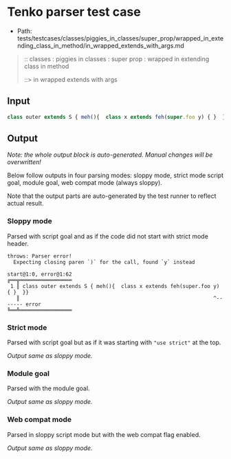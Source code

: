 # Tenko parser test case

- Path: tests/testcases/classes/piggies_in_classes/super_prop/wrapped_in_extending_class_in_method/in_wrapped_extends_with_args.md

> :: classes : piggies in classes : super prop : wrapped in extending class in method
>
> ::> in wrapped extends with args

## Input

`````js
class outer extends S { meh(){  class x extends feh(super.foo y) { }  }}
`````

## Output

_Note: the whole output block is auto-generated. Manual changes will be overwritten!_

Below follow outputs in four parsing modes: sloppy mode, strict mode script goal, module goal, web compat mode (always sloppy).

Note that the output parts are auto-generated by the test runner to reflect actual result.

### Sloppy mode

Parsed with script goal and as if the code did not start with strict mode header.

`````
throws: Parser error!
  Expecting closing paren `)` for the call, found `y` instead

start@1:0, error@1:62
╔══╦═════════════════
 1 ║ class outer extends S { meh(){  class x extends feh(super.foo y) { }  }}
   ║                                                               ^------- error
╚══╩═════════════════

`````

### Strict mode

Parsed with script goal but as if it was starting with `"use strict"` at the top.

_Output same as sloppy mode._

### Module goal

Parsed with the module goal.

_Output same as sloppy mode._

### Web compat mode

Parsed in sloppy script mode but with the web compat flag enabled.

_Output same as sloppy mode._
